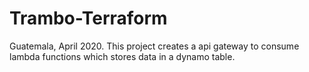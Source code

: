 # Trambo-Terraform
Guatemala, April 2020. This project creates a api gateway to consume lambda functions which stores data in a dynamo table.
